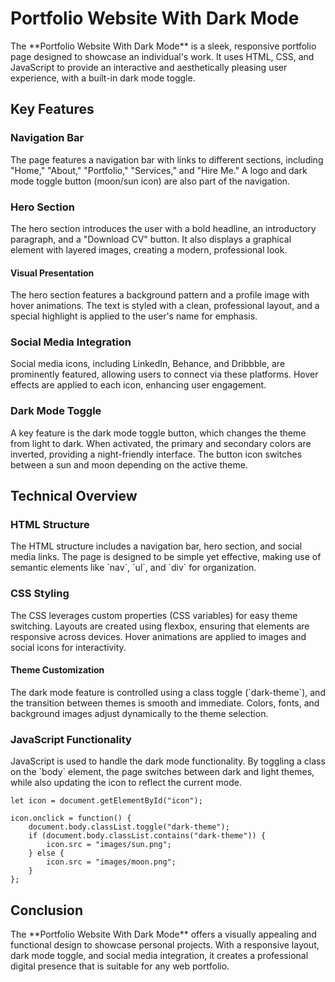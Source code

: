 # Portfolio Website With Dark Mode

<p>The **Portfolio Website With Dark Mode** is a sleek, responsive portfolio page designed to showcase an individual's work. It uses HTML, CSS, and JavaScript to provide an interactive and aesthetically pleasing user experience, with a built-in dark mode toggle.</p>
<h2>Key Features</h2>
<h3>Navigation Bar</h3>
<p>The page features a navigation bar with links to different sections, including "Home," "About," "Portfolio," "Services," and "Hire Me." A logo and dark mode toggle button (moon/sun icon) are also part of the navigation.</p>
<h3>Hero Section</h3>
<p>The hero section introduces the user with a bold headline, an introductory paragraph, and a "Download CV" button. It also displays a graphical element with layered images, creating a modern, professional look.</p>
<h4>Visual Presentation</h4>
<p>The hero section features a background pattern and a profile image with hover animations. The text is styled with a clean, professional layout, and a special highlight is applied to the user's name for emphasis.</p>
<h3>Social Media Integration</h3>
<p>Social media icons, including LinkedIn, Behance, and Dribbble, are prominently featured, allowing users to connect via these platforms. Hover effects are applied to each icon, enhancing user engagement.</p>
<h3>Dark Mode Toggle</h3>
<p>A key feature is the dark mode toggle button, which changes the theme from light to dark. When activated, the primary and secondary colors are inverted, providing a night-friendly interface. The button icon switches between a sun and moon depending on the active theme.</p>
<h2>Technical Overview</h2>
<h3>HTML Structure</h3>
<p>The HTML structure includes a navigation bar, hero section, and social media links. The page is designed to be simple yet effective, making use of semantic elements like `nav`, `ul`, and `div` for organization.</p>
<h3>CSS Styling</h3>
<p>The CSS leverages custom properties (CSS variables) for easy theme switching. Layouts are created using flexbox, ensuring that elements are responsive across devices. Hover animations are applied to images and social icons for interactivity.</p>
<h4>Theme Customization</h4>
<p>The dark mode feature is controlled using a class toggle (`dark-theme`), and the transition between themes is smooth and immediate. Colors, fonts, and background images adjust dynamically to the theme selection.</p>
<h3>JavaScript Functionality</h3>
<p>JavaScript is used to handle the dark mode functionality. By toggling a class on the `body` element, the page switches between dark and light themes, while also updating the icon to reflect the current mode.</p>

    let icon = document.getElementById("icon");
    
    icon.onclick = function() {
        document.body.classList.toggle("dark-theme");
        if (document.body.classList.contains("dark-theme")) {
            icon.src = "images/sun.png";
        } else {
            icon.src = "images/moon.png";
        }
    };

<h2>Conclusion</h2>
<p>The **Portfolio Website With Dark Mode** offers a visually appealing and functional design to showcase personal projects. With a responsive layout, dark mode toggle, and social media integration, it creates a professional digital presence that is suitable for any web portfolio.</p>

